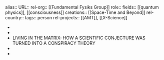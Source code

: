 alias::
URL::
rel-org:: [[Fundamental Fysiks Group]]
role::
fields:: [[quantum physics]], [[consciousness]]
creations:: [[Space-Time and Beyond]]
rel-country::
tags:: person
rel-projects:: [[AMT]], [[X-Science]]



-
-
- LIVING IN THE MATRIX:
  HOW A SCIENTIFIC CONJECTURE
  WAS TURNED INTO A CONSPIRACY THEORY
-
-
